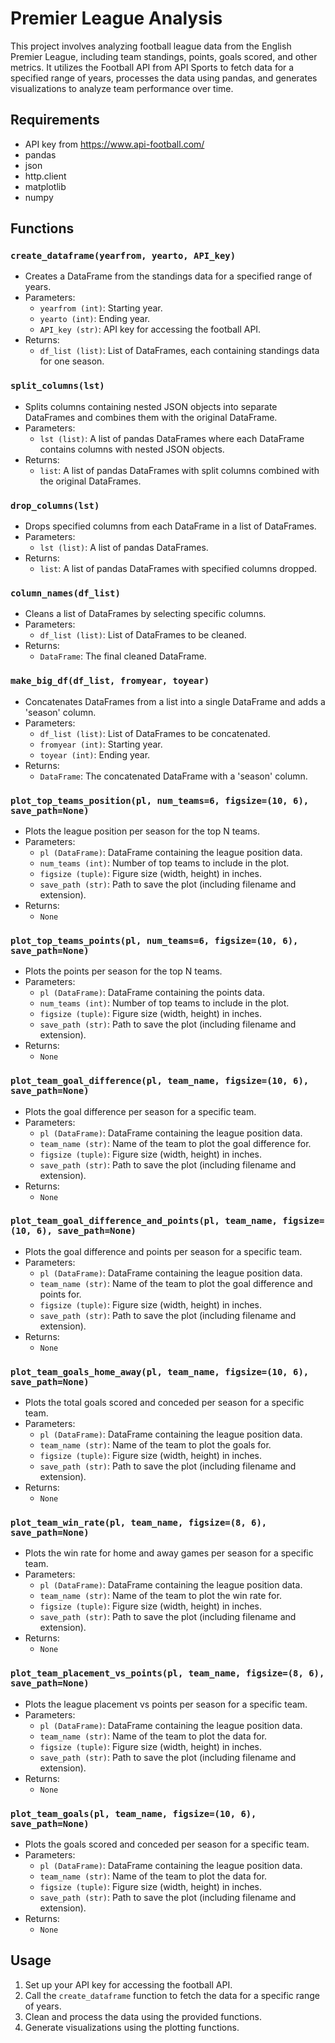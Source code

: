 # Premier League Analysis

This project involves analyzing football league data from the English Premier League, including team standings, points, goals scored, and other metrics. It utilizes the Football API from API Sports to fetch data for a specified range of years, processes the data using pandas, and generates visualizations to analyze team performance over time.

## Requirements

- API key from https://www.api-football.com/
- pandas
- json
- http.client
- matplotlib
- numpy

## Functions

### `create_dataframe(yearfrom, yearto, API_key)`

- Creates a DataFrame from the standings data for a specified range of years.
- Parameters:
  - `yearfrom (int)`: Starting year.
  - `yearto (int)`: Ending year.
  - `API_key (str)`: API key for accessing the football API.
- Returns:
  - `df_list (list)`: List of DataFrames, each containing standings data for one season.

### `split_columns(lst)`

- Splits columns containing nested JSON objects into separate DataFrames and combines them with the original DataFrame.
- Parameters:
  - `lst (list)`: A list of pandas DataFrames where each DataFrame contains columns with nested JSON objects.
- Returns:
  - `list`: A list of pandas DataFrames with split columns combined with the original DataFrames.

### `drop_columns(lst)`

- Drops specified columns from each DataFrame in a list of DataFrames.
- Parameters:
  - `lst (list)`: A list of pandas DataFrames.
- Returns:
  - `list`: A list of pandas DataFrames with specified columns dropped.

### `column_names(df_list)`

- Cleans a list of DataFrames by selecting specific columns.
- Parameters:
  - `df_list (list)`: List of DataFrames to be cleaned.
- Returns:
  - `DataFrame`: The final cleaned DataFrame.

### `make_big_df(df_list, fromyear, toyear)`

- Concatenates DataFrames from a list into a single DataFrame and adds a 'season' column.
- Parameters:
  - `df_list (list)`: List of DataFrames to be concatenated.
  - `fromyear (int)`: Starting year.
  - `toyear (int)`: Ending year.
- Returns:
  - `DataFrame`: The concatenated DataFrame with a 'season' column.

### `plot_top_teams_position(pl, num_teams=6, figsize=(10, 6), save_path=None)`

- Plots the league position per season for the top N teams.
- Parameters:
  - `pl (DataFrame)`: DataFrame containing the league position data.
  - `num_teams (int)`: Number of top teams to include in the plot.
  - `figsize (tuple)`: Figure size (width, height) in inches.
  - `save_path (str)`: Path to save the plot (including filename and extension).
- Returns:
  - `None`

### `plot_top_teams_points(pl, num_teams=6, figsize=(10, 6), save_path=None)`

- Plots the points per season for the top N teams.
- Parameters:
  - `pl (DataFrame)`: DataFrame containing the points data.
  - `num_teams (int)`: Number of top teams to include in the plot.
  - `figsize (tuple)`: Figure size (width, height) in inches.
  - `save_path (str)`: Path to save the plot (including filename and extension).
- Returns:
  - `None`

### `plot_team_goal_difference(pl, team_name, figsize=(10, 6), save_path=None)`

- Plots the goal difference per season for a specific team.
- Parameters:
  - `pl (DataFrame)`: DataFrame containing the league position data.
  - `team_name (str)`: Name of the team to plot the goal difference for.
  - `figsize (tuple)`: Figure size (width, height) in inches.
  - `save_path (str)`: Path to save the plot (including filename and extension).
- Returns:
  - `None`

### `plot_team_goal_difference_and_points(pl, team_name, figsize=(10, 6), save_path=None)`

- Plots the goal difference and points per season for a specific team.
- Parameters:
  - `pl (DataFrame)`: DataFrame containing the league position data.
  - `team_name (str)`: Name of the team to plot the goal difference and points for.
  - `figsize (tuple)`: Figure size (width, height) in inches.
  - `save_path (str)`: Path to save the plot (including filename and extension).
- Returns:
  - `None`

### `plot_team_goals_home_away(pl, team_name, figsize=(10, 6), save_path=None)`

- Plots the total goals scored and conceded per season for a specific team.
- Parameters:
  - `pl (DataFrame)`: DataFrame containing the league position data.
  - `team_name (str)`: Name of the team to plot the goals for.
  - `figsize (tuple)`: Figure size (width, height) in inches.
  - `save_path (str)`: Path to save the plot (including filename and extension).
- Returns:
  - `None`

### `plot_team_win_rate(pl, team_name, figsize=(8, 6), save_path=None)`

- Plots the win rate for home and away games per season for a specific team.
- Parameters:
  - `pl (DataFrame)`: DataFrame containing the league position data.
  - `team_name (str)`: Name of the team to plot the win rate for.
  - `figsize (tuple)`: Figure size (width, height) in inches.
  - `save_path (str)`: Path to save the plot (including filename and extension).
- Returns:
  - `None`

### `plot_team_placement_vs_points(pl, team_name, figsize=(8, 6), save_path=None)`

- Plots the league placement vs points per season for a specific team.
- Parameters:
  - `pl (DataFrame)`: DataFrame containing the league position data.
  - `team_name (str)`: Name of the team to plot the data for.
  - `figsize (tuple)`: Figure size (width, height) in inches.
  - `save_path (str)`: Path to save the plot (including filename and extension).
- Returns:
  - `None`

### `plot_team_goals(pl, team_name, figsize=(10, 6), save_path=None)`

- Plots the goals scored and conceded per season for a specific team.
- Parameters:
  - `pl (DataFrame)`: DataFrame containing the league position data.
  - `team_name (str)`: Name of the team to plot the data for.
  - `figsize (tuple)`: Figure size (width, height) in inches.
  - `save_path (str)`: Path to save the plot (including filename and extension).
- Returns:
  - `None`

## Usage

1. Set up your API key for accessing the football API.
2. Call the `create_dataframe` function to fetch the data for a specific range of years.
3. Clean and process the data using the provided functions.
4. Generate visualizations using the plotting functions.

